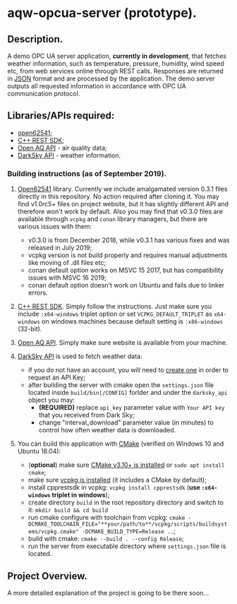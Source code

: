 # aqw-opcua-server (prototype).

## Description.

A demo OPC UA server application, **currently in development**, that fetches weather information, such as temperature, pressure, humidity, wind speed etc, from web services online through REST calls. Responses are returned in [JSON](http://json.org/) format and are processed by the application. The demo server outputs all requested information in accordance with OPC UA communication protocol.

## Libraries/APIs required:

- [open62541](https://open62541.org/);
- [C++ REST SDK](https://github.com/Microsoft/cpprestsdk);
- [Open AQ API](https://openaq.org) - air quality data;
- [DarkSky API](https://darksky.net/dev) - weather information.

### Building instructions (as of September 2019).

1) [Open62541](https://open62541.org/) library. Currently we include amalgamated version 0.3.1 files directly in this repository. No action required after cloning it. You may find v1.0rc5+ files on project website, but it has slightly different API and therefore won't work by default. Also you may find that v0.3.0 files are available through `vcpkg` and `conan` library managers, but there are various issues with them:
	- v0.3.0 is from December 2018, while v0.3.1 has various fixes and was released in July 2019;
	- vcpkg version is not build properly and requires manual adjustments like moving of .dll files etc;
	- conan default option works on MSVC 15 2017, but has compatibility issues with MSVC 16 2019;
	- conan default option doesn't work on Ubuntu and fails due to linker errors.

2) [C++ REST SDK](https://github.com/Microsoft/cpprestsdk). Simply follow the instructions. Just make sure you include `:x64-windows` triplet option or set `VCPKG_DEFAULT_TRIPLET` as `x64-windows` on windows machines because default setting is `:x86-windows` (32-bit).

3) [Open AQ API](https://openaq.org). Simply make sure website is available from your machine.

4) [DarkSky API](https://darksky.net/dev) is used to fetch weather data:
	- if you do not have an account, you will need to [create one](https://darksky.net/dev/register) in order to request an API Key;
	- after building the server with cmake open the `settings.json` file located inside `build/bin[/CONFIG]` forlder and under the `darksky_api` object you may:
		* **(REQUIRED)** replace `api_key` parameter value with `Your API key` that you received from Dark Sky;
		* change "interval_download" parameter value (in minutes) to control how often weather data is downloaded.
			
5) You can build this application with [CMake](https://cmake.org) (verified on Windows 10 and Ubuntu 18.04):

	- (**optional**) make sure [CMake v3.10+ is installed](https://cmake.org/download/) or `sudo apt install cmake`;
	- make sure [vcpkg is installed](https://github.com/microsoft/vcpkg#quick-start) (it includes a CMake by default);
	- install cpprestsdk in vcpkg: `vcpkg install cpprestsdk` (**use `:x64-windows` triplet in windows**);
	- create directory `build` in the root repository directory and switch to it: `mkdir build && cd build`
	- run cmake configure with toolchain from vcpkg: `cmake -DCMAKE_TOOLCHAIN_FILE="**your/path/to**/vcpkg/scripts/buildsystems/vcpkg.cmake" -DCMAKE_BUILD_TYPE=Release ..`;
	- build with cmake: `cmake --build . --config Release`;
	- run the server from executable directory where `settings.json` file is located.

## Project Overview.

A more detailed explanation of the project is going to be there soon...
